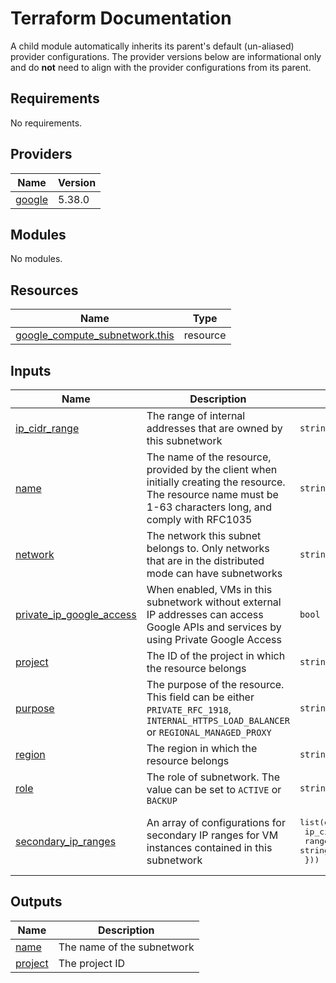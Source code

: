 # Terraform Documentation

A child module automatically inherits its parent's default (un-aliased) provider configurations. The provider versions below are informational only and do **not** need to align with the provider configurations from its parent.

<!-- BEGINNING OF PRE-COMMIT-TERRAFORM DOCS HOOK -->
## Requirements

No requirements.

## Providers

| Name | Version |
|------|---------|
| <a name="provider_google"></a> [google](#provider\_google) | 5.38.0 |

## Modules

No modules.

## Resources

| Name | Type |
|------|------|
| [google_compute_subnetwork.this](https://registry.terraform.io/providers/hashicorp/google/latest/docs/resources/compute_subnetwork) | resource |

## Inputs

| Name | Description | Type | Default | Required |
|------|-------------|------|---------|:--------:|
| <a name="input_ip_cidr_range"></a> [ip\_cidr\_range](#input\_ip\_cidr\_range) | The range of internal addresses that are owned by this subnetwork | `string` | n/a | yes |
| <a name="input_name"></a> [name](#input\_name) | The name of the resource, provided by the client when initially creating the resource. The resource name must be 1-63 characters long, and comply with RFC1035 | `string` | n/a | yes |
| <a name="input_network"></a> [network](#input\_network) | The network this subnet belongs to. Only networks that are in the distributed mode can have subnetworks | `string` | n/a | yes |
| <a name="input_private_ip_google_access"></a> [private\_ip\_google\_access](#input\_private\_ip\_google\_access) | When enabled, VMs in this subnetwork without external IP addresses can access Google APIs and services by using Private Google Access | `bool` | `null` | no |
| <a name="input_project"></a> [project](#input\_project) | The ID of the project in which the resource belongs | `string` | n/a | yes |
| <a name="input_purpose"></a> [purpose](#input\_purpose) | The purpose of the resource. This field can be either `PRIVATE_RFC_1918`, `INTERNAL_HTTPS_LOAD_BALANCER` or `REGIONAL_MANAGED_PROXY` | `string` | `null` | no |
| <a name="input_region"></a> [region](#input\_region) | The region in which the resource belongs | `string` | n/a | yes |
| <a name="input_role"></a> [role](#input\_role) | The role of subnetwork. The value can be set to `ACTIVE` or `BACKUP` | `string` | `null` | no |
| <a name="input_secondary_ip_ranges"></a> [secondary\_ip\_ranges](#input\_secondary\_ip\_ranges) | An array of configurations for secondary IP ranges for VM instances contained in this subnetwork | <pre>list(object({<br>    ip_cidr_range = string<br>    range_name    = string<br>  }))</pre> | `[]` | no |

## Outputs

| Name | Description |
|------|-------------|
| <a name="output_name"></a> [name](#output\_name) | The name of the subnetwork |
| <a name="output_project"></a> [project](#output\_project) | The project ID |
<!-- END OF PRE-COMMIT-TERRAFORM DOCS HOOK -->
